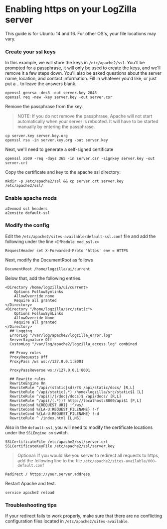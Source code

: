 <!-- @@@title:Using HTTPS@@@ -->


# Enabling https on your LogZilla server
This guide is for Ubuntu 14 and 16.  For other OS's, your file locations may vary.

### Create your ssl keys
In this example, we will store the keys in `/etc/apache2/ssl`.  You'll be prompted for a passphrase, it will only be used to create the keys, and we'll remove it a few steps down. You'll also be asked questions about the server name, location, and contact information. Fill in whatever you'd like, or just put a `.` to leave the answers blank.

	openssl genrsa -des3 -out server.key 2048
	openssl req -new -key server.key -out server.csr

Remove the passphrase from the key. 
> NOTE: If you do not remove the passphrase, Apache will not start automatically when your server is rebooted.  It will have to be started manually by entering the passphrase.

	cp server.key server.key.org   
	openssl rsa -in server.key.org -out server.key

Next, we'll need to generate a self-signed certificate

	openssl x509 -req -days 365 -in server.csr -signkey server.key -out server.crt

Copy the certificate and key to the apache ssl directory:

	mkdir -p /etc/apache2/ssl && cp server.crt server.key /etc/apache2/ssl/

### Enable apache mods

	a2enmod ssl headers
	a2ensite default-ssl
### Modify the config
Edit the `/etc/apache2/sites-available/default-ssl.conf` file and add the following under the line `<IfModule mod_ssl.c>`

	RequestHeader set X-Forwarded-Proto 'https' env = HTTPS
Next, modify the DocumentRoot as follows

	DocumentRoot /home/logzilla/ui/current  
Below that, add the following entries.

	<Directory /home/logzilla/ui/current>
		Options FollowSymlinks  
		AllowOverride none  
		Require all granted  
	</Directory> 
	<Directory "/home/logzilla/src/static">  
		Options FollowSymLinks  
	    AllowOverride None  
	    Require all granted  
	</Directory>
	  ## Logging  
	  ErrorLog "/var/log/apache2/logzilla_error.log"  
	  ServerSignature Off  
	  CustomLog "/var/log/apache2/logzilla_access.log" combined  

	  ## Proxy rules  
	  ProxyRequests Off  
	  ProxyPass /ws ws://127.0.0.1:8001  

	  ProxyPassReverse ws://127.0.0.1:8001  

	  ## Rewrite rules  
	  RewriteEngine On  
	  RewriteRule ^/api/(static|sd)/?$ /api/static/docs/ [R,L]  
	  RewriteRule ^/api/static(.*) /home/logzilla/src/static$1 [L]  
	  RewriteRule ^/api(|/|/doc|/docs)$ /api/docs/ [R,L]  
	  RewriteRule ^/api(/(.*))? http://localhost:8000/api$1 [P,L]  
	  RewriteCond %{REQUEST_URI} !^/ws/  
	  RewriteCond %{LA-U:REQUEST_FILENAME} !-f  
	  RewriteCond %{LA-U:REQUEST_FILENAME} !-d  
	  RewriteRule ^ /index.html [L,NS]

Also in the `default-ssl`, you will need to modify the certificate locations under the `SSLEngine on` switch.

	SSLCertificateFile /etc/apache2/ssl/server.crt  
	SSLCertificateKeyFile /etc/apache2/ssl/server.key

>Optional: If you would like you server to redirect all requests to https, add the following line to the file `/etc/apache2/sites-available/000-default.conf`

	Redirect / https://your.server.address 

Restart Apache and test.

	service apache2 reload  



### Troubleshooting tips

If your redirect fails to work properly, make sure that there are no conflicting configuration files located in `/etc/apache2/sites-available`.
